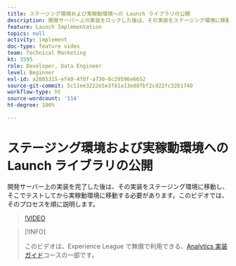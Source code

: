 ```yaml
---
title: ステージング環境および実稼動環境への Launch ライブラリの公開
description: 開発サーバー上の実装をロックした後は、その実装をステージング環境に移動し、そこでテストしてから実稼動環境に移動する必要があります。このビデオでは、そのプロセスを順に説明します。
feature: Launch Implementation
topics: null
activity: implement
doc-type: feature video
team: Technical Marketing
kt: 3595
role: Developer, Data Engineer
level: Beginner
exl-id: a2805315-ef40-4f8f-a730-8c29596e6652
source-git-commit: 5c11ee3222e5e3f81a13ed8fbf2cd22fc32b1740
workflow-type: ht
source-wordcount: '114'
ht-degree: 100%

---
```


# ステージング環境および実稼動環境への Launch ライブラリの公開

開発サーバー上の実装を完了した後は、その実装をステージング環境に移動し、そこでテストしてから実稼動環境に移動する必要があります。このビデオでは、そのプロセスを順に説明します。

>[!VIDEO](https://video.tv.adobe.com/v/28777/?quality=12)

>[!INFO]
>
> このビデオは、Experience League で無償で利用できる、[Analytics 実装ガイド](https://experienceleague.adobe.com/?recommended=Analytics-D-1-2019.1)コースの一部です。